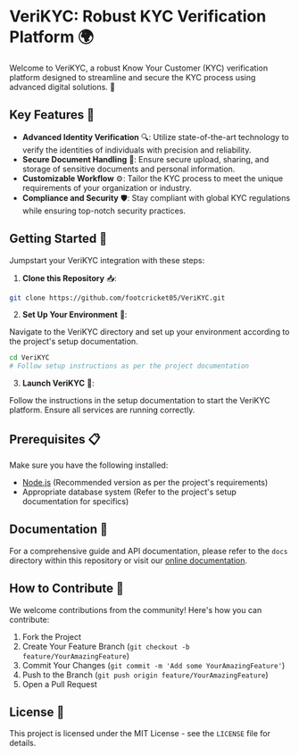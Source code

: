 # VeriKYC: Robust KYC Verification Platform 🌍

Welcome to VeriKYC, a robust Know Your Customer (KYC) verification platform designed to streamline and secure the KYC process using advanced digital solutions. 🚀

## Key Features 🌟

- **Advanced Identity Verification** 🔍: Utilize state-of-the-art technology to verify the identities of individuals with precision and reliability.
- **Secure Document Handling** 📁: Ensure secure upload, sharing, and storage of sensitive documents and personal information.
- **Customizable Workflow** ⚙️: Tailor the KYC process to meet the unique requirements of your organization or industry.
- **Compliance and Security** 🛡️: Stay compliant with global KYC regulations while ensuring top-notch security practices.

## Getting Started 🏁

Jumpstart your VeriKYC integration with these steps:

1. **Clone this Repository** 📥:

```bash
git clone https://github.com/footcricket05/VeriKYC.git
```

2. **Set Up Your Environment** 🌱:

Navigate to the VeriKYC directory and set up your environment according to the project's setup documentation.

```bash
cd VeriKYC
# Follow setup instructions as per the project documentation
```

3. **Launch VeriKYC** 🎉:

Follow the instructions in the setup documentation to start the VeriKYC platform. Ensure all services are running correctly.

## Prerequisites 📋

Make sure you have the following installed:

- [Node.js](https://nodejs.org/en/) (Recommended version as per the project's requirements)
- Appropriate database system (Refer to the project's setup documentation for specifics)

## Documentation 📖

For a comprehensive guide and API documentation, please refer to the `docs` directory within this repository or visit our [online documentation](#).

## How to Contribute 🤝

We welcome contributions from the community! Here's how you can contribute:

1. Fork the Project
2. Create Your Feature Branch (`git checkout -b feature/YourAmazingFeature`)
3. Commit Your Changes (`git commit -m 'Add some YourAmazingFeature'`)
4. Push to the Branch (`git push origin feature/YourAmazingFeature`)
5. Open a Pull Request

## License 📜

This project is licensed under the MIT License - see the `LICENSE` file for details.
